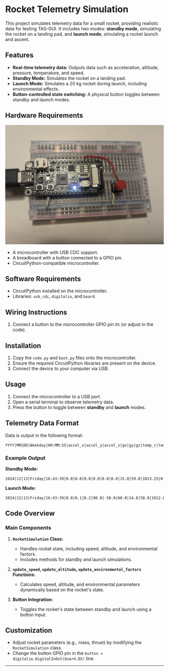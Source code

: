 # Rocket Telemetry Simulation

This project simulates telemetry data for a small rocket, providing realistic data for testing TAS-GUI. It includes two modes: **standby mode**, simulating the rocket on a landing pad, and **launch mode**, simulating a rocket launch and ascent.

## Features

- **Real-time telemetry data:** Outputs data such as acceleration, altitude, pressure, temperature, and speed.
- **Standby Mode:** Simulates the rocket on a landing pad.
- **Launch Mode:** Simulates a 20 kg rocket during launch, including environmental effects.
- **Button-controlled state switching:** A physical button toggles between standby and launch modes.

## Hardware Requirements

![Board Image](repo/board.jpg)

- A microcontroller with USB CDC support.
- A breadboard with a button connected to a GPIO pin.
- CircuitPython-compatible microcontroller.

## Software Requirements

- CircuitPython installed on the microcontroller.
- Libraries: `usb_cdc`, `digitalio`, and `board`.

## Wiring Instructions

1. Connect a button to the microcontroller GPIO pin `D5` (or adjust in the code).

## Installation

1. Copy the `code.py` and `boot.py` files onto the microcontroller.
2. Ensure the required CircuitPython libraries are present on the device.
3. Connect the device to your computer via USB.

## Usage

1. Connect the microcontroller to a USB port.
2. Open a serial terminal to observe telemetry data.
3. Press the button to toggle between **standby** and **launch** modes.

## Telemetry Data Format

Data is output in the following format:

```
YYYY|MM|DD|Weekday|HH:MM:SS|accel_x|accel_y|accel_z|gx|gy|gz|temp_c|temp_f|pressure|altitude|humidity|fix|fix_quality|latitude|longitude|speed|altitude|satellites
```

### Example Output

**Standby Mode:**
```
2024|12|13|Friday|16:43:39|0.0|0.0|0.0|0.0|0.0|0.0|15.0|59.0|1013.25|0.0|50.0|1.0|2|32.9394|-106.922|0.0|0.0|8
```

**Launch Mode:**
```
2024|12|13|Friday|16:43:39|0.0|0.1|0.2|90.0|-50.0|60.0|14.8|58.9|1012.0|100.5|49.0|1.0|2|32.9394|-106.922|5.0|100.5|8
```

## Code Overview

### Main Components

1. **`RocketSimulation` Class:**
   - Handles rocket state, including speed, altitude, and environmental factors.
   - Includes methods for standby and launch simulations.

2. **`update_speed`, `update_altitude`, `update_environmental_factors` Functions:**
   - Calculates speed, altitude, and environmental parameters dynamically based on the rocket's state.

3. **Button Integration:**
   - Toggles the rocket's state between standby and launch using a button input.

## Customization

- Adjust rocket parameters (e.g., mass, thrust) by modifying the `RocketSimulation` class.
- Change the button GPIO pin in the `button = digitalio.DigitalInOut(board.D5)` line.


---


